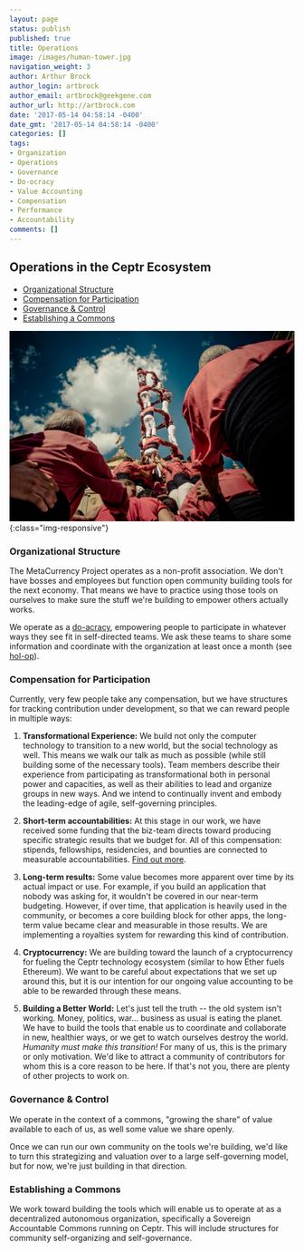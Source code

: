 ```yaml
---
layout: page
status: publish
published: true
title: Operations
image: /images/human-tower.jpg
navigation_weight: 3
author: Arthur Brock
author_login: artbrock
author_email: artbrock@geekgene.com
author_url: http://artbrock.com
date: '2017-05-14 04:58:14 -0400'
date_gmt: '2017-05-14 04:58:14 -0400'
categories: []
tags:
- Organization
- Operations
- Governance
- Do-ocracy
- Value Accounting
- Compensation
- Performance
- Accountability
comments: []
---
```


<div class="col-md-8" markdown="1">

## Operations in the Ceptr Ecosystem


<!-- toc orderedList:0 depthFrom:3 depthTo:6 -->

* [Organizational Structure](#organizational-structure)
* [Compensation for Participation](#compensation-for-participation)
* [Governance & Control](#governance-control)
* [Establishing a Commons](#establishing-a-commons)

<!-- tocstop -->

![Human Organization](/images/human-tower.jpg){:class="img-responsive"}

### Organizational Structure
The MetaCurrency Project operates as a non-profit association. We don't have bosses and employees but function open community building tools for the next economy. That means we have to practice using those tools on ourselves to make sure the stuff we're building to empower others actually works.

We operate as a [do-acracy](http://github.com/metacurrency/ceptr-org/wiki), empowering people to participate in whatever ways they see fit in self-directed teams. We ask these teams to share some information and coordinate with the organization at least once a month (see [hol-op](https://github.com/metacurrency/ceptr-org/wiki/Hol-op)).

### Compensation for Participation
Currently, very few people take any compensation, but we have structures for tracking contribution under development, so that we can reward people in multiple ways:

  1. **Transformational Experience:** We build not only the computer technology to transition to a new world, but the social technology as well. This means we walk our talk as much as possible (while still building some of the necessary tools). Team members describe their experience from participating as transformational both in personal power and capacities, as well as their abilities to lead and organize groups in new ways. And we intend to continually invent and embody the leading-edge of agile, self-governing principles.

  2. **Short-term accountabilities:** At this stage in our work, we have received some funding that the biz-team directs toward producing specific strategic results that we budget for. All of this compensation: stipends, fellowships, residencies, and bounties are connected to measurable accountabilities. [Find out more](/opportunities).

  3. **Long-term results:** Some value becomes more apparent over time by its actual impact or use. For example, if you build an application that nobody was asking for, it wouldn't be covered in our near-term budgeting. However, if over time, that application is heavily used in the community, or becomes a core building block for other apps, the long-term value became clear and measurable in those results. We are implementing a royalties system for rewarding this kind of contribution.

  4. **Cryptocurrency:** We are building toward the launch of a cryptocurrency for fueling the Ceptr technology ecosystem (similar to how Ether fuels Ethereum). We want to be careful about expectations that we set up around this, but it is our intention for our ongoing value accounting to be able to be rewarded through these means.

  5. **Building a Better World:** Let's just tell the truth -- the old system isn't working. Money, politics, war... business as usual is eating the planet. We have to build the tools that enable us to coordinate and collaborate in new, healthier ways, or we get to watch ourselves destroy the world. *Humanity must make this transition!* For many of us, this is the primary or only motivation. We'd like to attract a community of contributors for whom this is a core reason to be here. If that's not you, there are plenty of other projects to work on.


### Governance & Control
We operate in the context of a commons, "growing the share" of value available to each of us, as well some value we share openly.

Once we can run our own community on the tools we're building, we'd like to turn this strategizing and valuation over to a large self-governing model, but for now, we're just building in that direction.

### Establishing a Commons
We work toward building the tools which will enable us to operate at as a decentralized autonomous organization, specifically a Sovereign Accountable Commons running on Ceptr. This will include structures for community self-organizing and self-governance.

</div>

